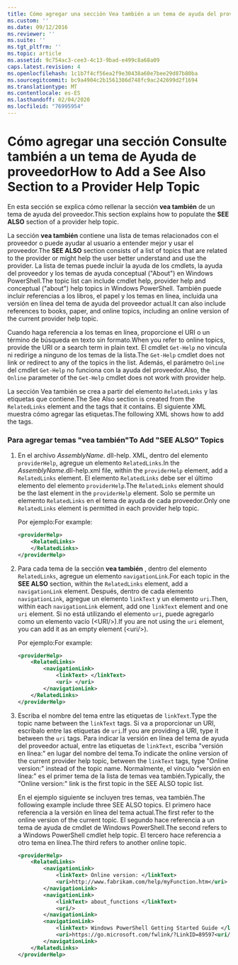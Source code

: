 ```yaml
---
title: Cómo agregar una sección Vea también a un tema de ayuda del proveedor | Microsoft Docs
ms.custom: ''
ms.date: 09/12/2016
ms.reviewer: ''
ms.suite: ''
ms.tgt_pltfrm: ''
ms.topic: article
ms.assetid: 9c754ac3-cee3-4c13-9bad-e499c8a68a09
caps.latest.revision: 4
ms.openlocfilehash: 1c1b7f4cf56ea2f9e30438a60e7bee29d87b80ba
ms.sourcegitcommit: bc9a4904c2b1561386d748fc9ac242699d2f1694
ms.translationtype: MT
ms.contentlocale: es-ES
ms.lasthandoff: 02/04/2020
ms.locfileid: "76995954"
---
```

# <a name="how-to-add-a-see-also-section-to-a-provider-help-topic"></a><span data-ttu-id="30d62-102">Cómo agregar una sección Consulte también a un tema de Ayuda de proveedor</span><span class="sxs-lookup"><span data-stu-id="30d62-102">How to Add a See Also Section to a Provider Help Topic</span></span>

<span data-ttu-id="30d62-103">En esta sección se explica cómo rellenar la sección **vea también** de un tema de ayuda del proveedor.</span><span class="sxs-lookup"><span data-stu-id="30d62-103">This section explains how to populate the **SEE ALSO** section of a provider help topic.</span></span>

<span data-ttu-id="30d62-104">La sección **vea también** contiene una lista de temas relacionados con el proveedor o puede ayudar al usuario a entender mejor y usar el proveedor.</span><span class="sxs-lookup"><span data-stu-id="30d62-104">The **SEE ALSO** section consists of a list of topics that are related to the provider or might help the user better understand and use the provider.</span></span> <span data-ttu-id="30d62-105">La lista de temas puede incluir la ayuda de los cmdlets, la ayuda del proveedor y los temas de ayuda conceptual ("About") en Windows PowerShell.</span><span class="sxs-lookup"><span data-stu-id="30d62-105">The topic list can include cmdlet help, provider help and conceptual ("about") help topics in Windows PowerShell.</span></span> <span data-ttu-id="30d62-106">También puede incluir referencias a los libros, el papel y los temas en línea, incluida una versión en línea del tema de ayuda del proveedor actual.</span><span class="sxs-lookup"><span data-stu-id="30d62-106">It can also include references to books, paper, and online topics, including an online version of the current provider help topic.</span></span>

<span data-ttu-id="30d62-107">Cuando haga referencia a los temas en línea, proporcione el URI o un término de búsqueda en texto sin formato.</span><span class="sxs-lookup"><span data-stu-id="30d62-107">When you refer to online topics, provide the URI or a search term in plain text.</span></span> <span data-ttu-id="30d62-108">El cmdlet `Get-Help` no vincula ni redirige a ninguno de los temas de la lista.</span><span class="sxs-lookup"><span data-stu-id="30d62-108">The `Get-Help` cmdlet does not link or redirect to any of the topics in the list.</span></span> <span data-ttu-id="30d62-109">Además, el parámetro `Online` del cmdlet `Get-Help` no funciona con la ayuda del proveedor.</span><span class="sxs-lookup"><span data-stu-id="30d62-109">Also, the `Online` parameter of the `Get-Help` cmdlet does not work with provider help.</span></span>

<span data-ttu-id="30d62-110">La sección Vea también se crea a partir del elemento `RelatedLinks` y las etiquetas que contiene.</span><span class="sxs-lookup"><span data-stu-id="30d62-110">The See Also section is created from the `RelatedLinks` element and the tags that it contains.</span></span> <span data-ttu-id="30d62-111">El siguiente XML muestra cómo agregar las etiquetas.</span><span class="sxs-lookup"><span data-stu-id="30d62-111">The following XML shows how to add the tags.</span></span>

### <a name="to-add-see-also-topics"></a><span data-ttu-id="30d62-112">Para agregar temas "vea también"</span><span class="sxs-lookup"><span data-stu-id="30d62-112">To Add "SEE ALSO" Topics</span></span>

1. <span data-ttu-id="30d62-113">En el archivo *AssemblyName*. dll-help. XML, dentro del elemento `providerHelp`, agregue un elemento `RelatedLinks`.</span><span class="sxs-lookup"><span data-stu-id="30d62-113">In the *AssemblyName*.dll-help.xml file, within the `providerHelp` element, add a `RelatedLinks` element.</span></span> <span data-ttu-id="30d62-114">El elemento `RelatedLinks` debe ser el último elemento del elemento `providerHelp`.</span><span class="sxs-lookup"><span data-stu-id="30d62-114">The `RelatedLinks` element should be the last element in the `providerHelp` element.</span></span> <span data-ttu-id="30d62-115">Solo se permite un elemento `RelatedLinks` en el tema de ayuda de cada proveedor.</span><span class="sxs-lookup"><span data-stu-id="30d62-115">Only one `RelatedLinks` element is permitted in each provider help topic.</span></span>

   <span data-ttu-id="30d62-116">Por ejemplo:</span><span class="sxs-lookup"><span data-stu-id="30d62-116">For example:</span></span>

    ```xml
    <providerHelp>
        <RelatedLinks>
        </RelatedLinks>
    </providerHelp>
    ```

2. <span data-ttu-id="30d62-117">Para cada tema de la sección **vea también** , dentro del elemento `RelatedLinks`, agregue un elemento `navigationLink`.</span><span class="sxs-lookup"><span data-stu-id="30d62-117">For each topic in the **SEE ALSO** section, within the `RelatedLinks` element, add a `navigationLink` element.</span></span> <span data-ttu-id="30d62-118">Después, dentro de cada elemento `navigationLink`, agregue un elemento `linkText` y un elemento `uri`.</span><span class="sxs-lookup"><span data-stu-id="30d62-118">Then, within each `navigationLink` element, add one `linkText` element and one `uri` element.</span></span> <span data-ttu-id="30d62-119">Si no está utilizando el elemento `uri`, puede agregarlo como un elemento vacío (\<URI/>).</span><span class="sxs-lookup"><span data-stu-id="30d62-119">If you are not using the `uri` element, you can add it as an empty element (\<uri/>).</span></span>

   <span data-ttu-id="30d62-120">Por ejemplo:</span><span class="sxs-lookup"><span data-stu-id="30d62-120">For example:</span></span>

    ```xml
    <providerHelp>
        <RelatedLinks>
            <navigationLink>
                <linkText> </linkText>
                <uri> </uri>
            </navigationLink>
        </RelatedLinks>
    </providerHelp>
    ```

3. <span data-ttu-id="30d62-121">Escriba el nombre del tema entre las etiquetas de `linkText`.</span><span class="sxs-lookup"><span data-stu-id="30d62-121">Type the topic name between the `linkText` tags.</span></span> <span data-ttu-id="30d62-122">Si va a proporcionar un URI, escríbalo entre las etiquetas de `uri`.</span><span class="sxs-lookup"><span data-stu-id="30d62-122">If you are providing a URI, type it between the `uri` tags.</span></span> <span data-ttu-id="30d62-123">Para indicar la versión en línea del tema de ayuda del proveedor actual, entre las etiquetas de `linkText`, escriba "versión en línea:" en lugar del nombre del tema.</span><span class="sxs-lookup"><span data-stu-id="30d62-123">To indicate the online version of the current provider help topic, between the `linkText` tags, type "Online version:" instead of the topic name.</span></span> <span data-ttu-id="30d62-124">Normalmente, el vínculo "versión en línea:" es el primer tema de la lista de temas vea también.</span><span class="sxs-lookup"><span data-stu-id="30d62-124">Typically, the "Online version:" link is the first topic in the SEE ALSO topic list.</span></span>

   <span data-ttu-id="30d62-125">En el ejemplo siguiente se incluyen tres temas, vea también.</span><span class="sxs-lookup"><span data-stu-id="30d62-125">The following example include three SEE ALSO topics.</span></span> <span data-ttu-id="30d62-126">El primero hace referencia a la versión en línea del tema actual.</span><span class="sxs-lookup"><span data-stu-id="30d62-126">The first refer to the online version of the current topic.</span></span> <span data-ttu-id="30d62-127">El segundo hace referencia a un tema de ayuda de cmdlet de Windows PowerShell.</span><span class="sxs-lookup"><span data-stu-id="30d62-127">The second refers to a Windows PowerShell cmdlet help topic.</span></span> <span data-ttu-id="30d62-128">El tercero hace referencia a otro tema en línea.</span><span class="sxs-lookup"><span data-stu-id="30d62-128">The third refers to another online topic.</span></span>

    ```xml
    <providerHelp>
        <RelatedLinks>
            <navigationLink>
                <linkText> Online version: </linkText>
                <uri>http://www.fabrikam.com/help/myFunction.htm</uri>
            </navigationLink>
            <navigationLink>
                <linkText> about_functions </linkText>
                <uri/>
            </navigationLink>
            <navigationLink>
                <linkText> Windows PowerShell Getting Started Guide </linkText>
                <uri>https://go.microsoft.com/fwlink/?LinkID=89597<uri/>
            </navigationLink>
        </RelatedLinks>
    </providerHelp>
    ```